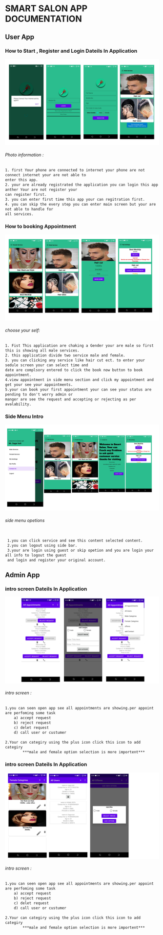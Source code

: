 # SMART SALON APP DOCUMENTATION
## User App
### How to Start , Register and Login Dateils In Application
<img src = "src/images/first.png" >

###### Photo information :
```
1. first Your phone are connected to internet your phone are not connect internet your are not able to 
enter this app.
2. your are already registrated the application you can login this app anther Your are not register your 
can register first.
3. you can enter first time this app your can regitration first.
4. you can skip the every step you can enter main screen but your are not able to handle for
all services.

```

### How to booking Appointment

<img src = "src/images/second.png" >

###### choose your self:
```
1. Fist This application are chaking a Gender your are male so first this is showing all male services.
2. this application divide two service male and female.
3. you can clicking any service like hair cut ect. to enter your sedule screen your can select time and
date are complsory entered to click the book now button to book appointment.
4.view appointment in side menu section and click my appointment and get your see your appointments.
5.your can book your first appointment your can see your status are pending to don't worry admin or
manger are see the request and accepting or rejecting as per avalability.

```

### Side Menu Intro

<img src = "src/images/third.png">

###### side menu opetions
```

 1.you can click service and see this content selected content.
 2.you can logout using side bar.
 3.your are login using guest or skip opetion and you are login your all info to logout the guest
 and login and register your original account.

```

## Admin App
### intro screen Dateils In Application
<img src = "src/images/adminfirst.png" >

###### intro screen :
```
1.you can seen open app see all appointments are showing.per appoint are perfoming some task
    a) accept request
    b) reject request
    c) delet request
    d) call user or custumer

2.Your can categiry using the plus icon click this icon to add categiry
        ***male and female option selection is more importent***

```
### intro screen Dateils In Application
<img src = "src/images/adminsecond.png" >

###### intro screen :
```
1.you can seen open app see all appointments are showing.per appoint are perfoming some task
    a) accept request
    b) reject request
    c) delet request
    d) call user or custumer

2.Your can categiry using the plus icon click this icon to add categiry
        ***male and female option selection is more importent***

```